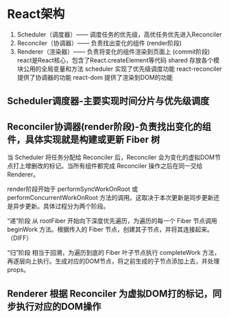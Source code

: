 # React架构
1. Scheduler（调度器）—— 调度任务的优先级，高优任务优先进入Reconciler
2. Reconciler（协调器）—— 负责找出变化的组件 (render阶段)
3. Renderer（渲染器）—— 负责将变化的组件渲染到页面上 (commit阶段)
react是React核心，包含了React.createElement等代码
shared 存放各个模块公用的全局变量和方法
scheduler 实现了优先级调度功能
react-reconciler 提供了协调器的功能
react-dom 提供了渲染到DOM的功能
## Scheduler调度器-主要实现时间分片与优先级调度
## Reconciler协调器(render阶段)-负责找出变化的组件，具体实现就是构建或更新 Fiber 树
当 Scheduler 将任务分配给 Reconciler 后，Reconciler 会为变化的虚拟DOM节点打上增删改的标记。当所有组件都完成 Reconciler 操作之后在同一交给 Renderer。

render阶段开始于 performSyncWorkOnRoot 或 performConcurrentWorkOnRoot 方法的调用。这取决于本次更新是同步更新还是异步更新。具体过程分为两个阶段。

“递”阶段
从 rootFiber 开始向下深度优先遍历，为遍历的每一个 Fiber 节点调用 beginWork 方法。根据传入的 Fiber 节点，创建其子节点，并将其连接起来。（DIFF）

“归”阶段
相当于回溯，为遍历到底的 Fiber 叶子节点执行 completeWork 方法，再逐层向上执行。生成对应的DOM节点，将之前生成的子节点添加上去，并处理props。

## Renderer 根据 Reconciler 为虚拟DOM打的标记，同步执行对应的DOM操作